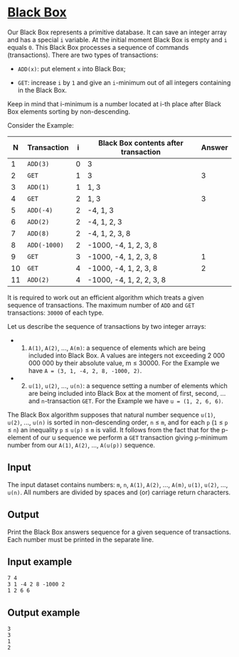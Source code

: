 # [Black Box](https://www.e-olymp.com/en/problems/1225)
Our Black Box represents a primitive database. It can save an integer array and has a special `i` variable. At the initial moment Black Box is empty and `i` equals `0`. This Black Box processes a sequence of commands (transactions). There are two types of transactions:

- `ADD(x)`: put element `x` into Black Box;

- `GET`: increase `i` by `1` and give an `i`-minimum out of all integers containing in the Black Box.

Keep in mind that i-minimum is a number located at i-th place after Black Box elements sorting by non-descending.

Consider the Example:


| N | Transaction	| i | Black Box contents after transaction | Answer |
|---|-------------|---|--------------------------------------|--------|
| 1 | `ADD(3)`    | 0 | 3	                                   |        |
| 2 | `GET`       | 1 | 3                                    | 3      |
| 3 |	`ADD(1)`    | 1 |	1, 3                                 |        |
| 4 |	`GET`       | 2 |	1, 3                                 | 3      |
| 5 |	`ADD(-4)`   | 2 |	-4, 1, 3                             |        |
| 6 |	`ADD(2)`    | 2 |	-4, 1, 2, 3                          |        |
| 7 |	`ADD(8)`    | 2 |	-4, 1, 2, 3, 8                       |        |
| 8 |	`ADD(-1000)`| 2 |	-1000, -4, 1, 2, 3, 8                |        |
| 9 |	`GET`       | 3 |	-1000, -4, 1, 2, 3, 8                | 1      |
|10 |	`GET`       | 4 |	-1000, -4, 1, 2, 3, 8                | 2      |
|11 |	`ADD(2)`    | 4 |	-1000, -4, 1, 2, 2, 3, 8             |        |

It is required to work out an efficient algorithm which treats a given sequence of transactions. The maximum number of `ADD` and `GET` transactions: `30000` of each type.

Let us describe the sequence of transactions by two integer arrays:

- 1. `A(1)`, `A(2)`, ..., `A(m)`: a sequence of elements which are being included into Black Box. A values are integers not exceeding 2 000 000 000 by their absolute value, m ≤ 30000. For the Example we have `A = (3, 1, -4, 2, 8, -1000, 2)`.

- 2. `u(1)`, `u(2)`, ..., `u(n)`: a sequence setting a number of elements which are being included into Black Box at the moment of first, second, ... and `n`-transaction `GET`. For the Example we have `u = (1, 2, 6, 6)`.

The Black Box algorithm supposes that natural number sequence `u(1)`, `u(2)`, ..., `u(n)` is sorted in non-descending order, `n` ≤ `m`, and for each `p` (`1` ≤ `p` ≤ `n`) an inequality `p` ≤ `u(p)` ≤ `m` is valid. It follows from the fact that for the p-element of our u sequence we perform a `GET` transaction giving `p`-minimum number from our `A(1)`, `A(2)`, ..., `A(u(p))` sequence.

## Input

The input dataset contains numbers: `m`, `n`, `A(1)`, `A(2)`, ..., `A(m)`, `u(1)`, `u(2)`, ..., `u(n)`. All numbers are divided by spaces and (or) carriage return characters.

## Output

Print the Black Box answers sequence for a given sequence of transactions. Each number must be printed in the separate line.

## Input example
```
7 4
3 1 -4 2 8 -1000 2
1 2 6 6
```

## Output example
```
3
3
1
2
```
